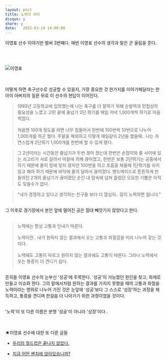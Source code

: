 ```yaml
---
layout: post
title: 노력의 의미
disqus: y
share: y
date:   2015-03-19 14:00:00
---
```


<P>이영표 선수 이야기만 벌써 3번째다.
매번 이영표 선수의 생각과 말은 큰 울림을 준다.<br />
</P><br /><br />

![이영표](http://beatshon.github.io/images/yp.jpg)

<br /><br />
어떻게 하면 축구선수로 성공할 수 있을지, 가장 중요한 것 한가지를 이야기해달라는 한 아이 아버지의 질문 뒤로 이 선수의 현답이 이어진다. 
 
>1993년 고등학교에 입학했는때 나는 축구를 더 잘하기 위해 순발력과 민첩성의 필요성을 느꼈고 고민 끝에 줄넘기 2단 뛰기를 매일 저녁 1,000개씩 하기로 마음 먹었다. 
<br /><br />
>처음엔 100개 정도를 하면 너무 힘들어서 한번에 100번씩 10번으로 나누어 1,000개를 하곤 했다. 주말을 제외하고 이렇게 매일같이 2년을 했을때.. 나는 자연스럽게 2단뛰기 1,000개를 한번에 할 수 있게 됐다. <br />

>그 2년이라는 시간동안 줄넘기가 두번 끊어 졌는데 한번은 손잡이와 줄 사이에 있는 쇠고리가 서로 갈려서 마찰에 의해 끊어졌고, 한번은 보통 2단뛰기는 공중에서 하기 때문에 줄이 땅에 닿지 않지만 100번을 하고 호흡을 채울때 1단뛰기를 쉬지 않고 해야 하기 때문에 바닥에 줄이 달아서 끊어졌다. 핸드메이드로 튼튼하게 만들어진 2개의 줄넘기가 끊어졌던 순간 내 맘속에 넘쳐 흘렀던 오묘한 기쁨은 아직도 잊을수가 없다.<br />


>"내가 경쟁하고 있다고 생각하는 친구들 보다 더 열심히.. 많이 노력하면 됩니다." <br /><br />

그 이후로 경기장에서 본인 앞에 떨어진 공은 절대 빼앗기지 않았다고 한다. <br /><br /> 

>노력에는 항상 고통과 인내가 따른다. <br /><br />
노력이란.. 내가 원하지 않는 결과에서 오는 고통과 좌절감을 미리 나누어 갖는 것이다.<br /><br />
노력에도 고통이 따르고 원하지 않는 결과에도 고통이 따른다. 그러나 노력에서 오는 통증이 더 견디기 쉽다.<br /><br />

흔히들 이영표 선수의 눈부신 '성공'에 주목한다. '성공'이 가능했던 원인을 찾고, 화제로 만들고 이슈화 한다. 그의 말에서처럼 원하는 결과를 가지지 못했을 때의 고통과 좌절을 노력이라는 행위로 나누어 가진 것은 눈앞에 '성공'보다 그 스스로 '성장'하는 과정을 체득하고, 통증을 견디며 한걸음 더 나아가기 위한 과정이었을 것이다. <br /><br />

'노력'의 또 다른 이름은 분명 '성공'이 아니라 '성장'이다..

<br /><br />
★이영표 선수에 대한 또 다른 글들

- [우리의 월드컵은 끝나지 않았다.](http://beatshon.github.io/2014/07/01/worldcup/)

- [지금 어떤 벤치에 앉아있습니까?](http://beatshon.github.io/2013/07/22/YoungPyoLee/)

 